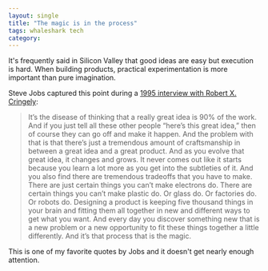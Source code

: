 ```yaml
---
layout: single
title: "The magic is in the process"
tags: whaleshark tech
category:
---
```

It's frequently said in Silicon Valley that good ideas are easy but execution is hard. When building products, practical experimentation is more important than pure imagination.

Steve Jobs captured this point during a [1995 interview with Robert X. Cringely](http://fortune.com/2011/11/11/steve-jobs-the-parable-of-the-stones/):

> It’s the disease of thinking that a really great idea is 90% of the work. And if you just tell all these other people “here’s this great idea,” then of course they can go off and make it happen. And the problem with that is that there’s just a tremendous amount of craftsmanship in between a great idea and a great product. And as you evolve that great idea, it changes and grows. It never comes out like it starts because you learn a lot more as you get into the subtleties of it. And you also find there are tremendous tradeoffs that you have to make. There are just certain things you can’t make electrons do. There are certain things you can’t make plastic do. Or glass do. Or factories do. Or robots do. Designing a product is keeping five thousand things in your brain and fitting them all together in new and different ways to get what you want. And every day you discover something new that is a new problem or a new opportunity to fit these things together a little differently. And it’s that process that is the magic.

This is one of my favorite quotes by Jobs and it doesn't get nearly enough attention.